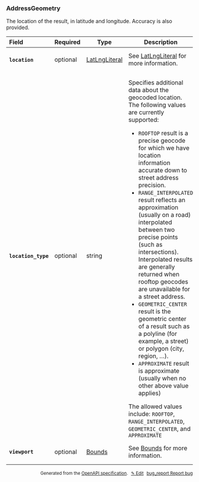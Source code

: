 <!--- This is a generated file, do not edit! -->
<!--- [START woosmap_http_schema_addressgeometry] -->
<h3 class="schema-object" id="AddressGeometry">AddressGeometry</h3>

The location of the result, in latitude and longitude. Accuracy is also provided.

| Field                                                                                                              | Required | Type                                            | Description                                                                                                                                                                                                                                                                                                                                                                                                                                                                                                                                                                                                                                                                                                                                                                                                                                                                                                                                                                        |
| :----------------------------------------------------------------------------------------------------------------- | -------- | ----------------------------------------------- | ---------------------------------------------------------------------------------------------------------------------------------------------------------------------------------------------------------------------------------------------------------------------------------------------------------------------------------------------------------------------------------------------------------------------------------------------------------------------------------------------------------------------------------------------------------------------------------------------------------------------------------------------------------------------------------------------------------------------------------------------------------------------------------------------------------------------------------------------------------------------------------------------------------------------------------------------------------------------------------- |
| <h4 id="AddressGeometry-location" class="add-link schema-object-property-key"><code>location</code></h4>           | optional | [LatLngLiteral](#LatLngLiteral "LatLngLiteral") | See [LatLngLiteral](#LatLngLiteral "LatLngLiteral") for more information.                                                                                                                                                                                                                                                                                                                                                                                                                                                                                                                                                                                                                                                                                                                                                                                                                                                                                                          |
| <h4 id="AddressGeometry-location_type" class="add-link schema-object-property-key"><code>location_type</code></h4> | optional | string                                          | <div class="nonref-property-description"><p>Specifies additional data about the geocoded location. The following values are currently supported:</p><ul><li><code>ROOFTOP</code> result is a precise geocode for which we have location information accurate down to street address precision.</li><li><code>RANGE_INTERPOLATED</code> result reflects an approximation (usually on a road) interpolated between two precise points (such as intersections). Interpolated results are generally returned when rooftop geocodes are unavailable for a street address.</li><li><code>GEOMETRIC_CENTER</code> result is the geometric center of a result such as a polyline (for example, a street) or polygon (city, region, …).</li><li><code>APPROXIMATE</code> result is approximate (usually when no other above value applies)</li></ul><div class="notranslate">The allowed values include: `ROOFTOP`, `RANGE_INTERPOLATED`, `GEOMETRIC_CENTER`, and `APPROXIMATE`</div></div> |
| <h4 id="AddressGeometry-viewport" class="add-link schema-object-property-key"><code>viewport</code></h4>           | optional | [Bounds](#Bounds "Bounds")                      | See [Bounds](#Bounds "Bounds") for more information.                                                                                                                                                                                                                                                                                                                                                                                                                                                                                                                                                                                                                                                                                                                                                                                                                                                                                                                               |

<p style="text-align: right; font-size: smaller;">Generated from the <a data-label="openapi-github" href="https://github.com/woosmap/openapi-specification" title="Woosmap OpenAPI Specification" class="external">OpenAPI specification</a>.
<a data-label="openapi-github-woosmap-http-schema-addressgeometry" data-action="edit" style="margin-left: 5px;" href="https://github.com/woosmap/openapi-specification/blob/main/specification/schemas/AddressGeometry.yml" title="Edit on GitHub">✎ Edit</a>
<a data-label="openapi-github-woosmap-http-schema-addressgeometry" data-action="bug" style="margin-left: 5px;" href="https://github.com/woosmap/openapi-specification/issues/new?assignees=&labels=type%3A+bug%2C+triage+me&template=bug_report.md&title=[schemas] Bug - AddressGeometry" title="File bug for schemas on GitHub"><span class="material-icons">bug_report</span> Report bug</a>
</p>

<!--- [END woosmap_http_schema_addressgeometry] -->
